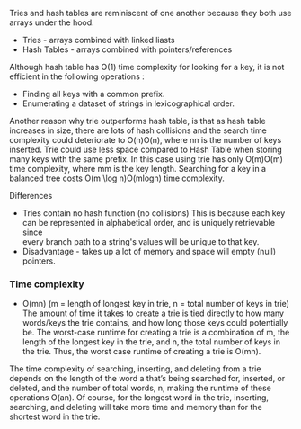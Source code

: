 Tries and hash tables are reminiscent of one another because they both use arrays under the hood.
- Tries - arrays combined with linked liasts
- Hash Tables - arrays combined with pointers/references

Although hash table has O(1) time complexity for looking for a key, it is not efficient in the following operations :

- Finding all keys with a common prefix.
- Enumerating a dataset of strings in lexicographical order.

Another reason why trie outperforms hash table, is that as hash table increases in size, there are lots of hash collisions and the search time complexity could deteriorate to O(n)O(n), where nn is the number of keys inserted. Trie could use less space compared to Hash Table when storing many keys with the same prefix. In this case using trie has only O(m)O(m) time complexity, where mm is the key length. Searching for a key in a balanced tree costs O(m \log n)O(mlogn) time complexity.

Differences
- Tries contain no hash function (no collisions)
This is because each key can be represented in alphabetical order, and is uniquely retrievable since\
every branch path to a string's values will be unique to that key.
- Disadvantage - takes up a lot of memory and space will empty (null) pointers.

### Time complexity
- O(mn) (m = length of longest key in trie, n = total number of keys in trie)
The amount of time it takes to create a trie is tied directly to how many words/keys the trie contains, and how long those keys could potentially be. The worst-case runtime for creating a trie is a combination of m, the length of the longest key in the trie, and n, the total number of keys in the trie. Thus, the worst case runtime of creating a trie is O(mn).

The time complexity of searching, inserting, and deleting from a trie depends on the length of the word a that’s being searched for, inserted, or deleted, and the number of total words, n, making the runtime of these operations O(an). Of course, for the longest word in the trie, inserting, searching, and deleting will take more time and memory than for the shortest word in the trie.